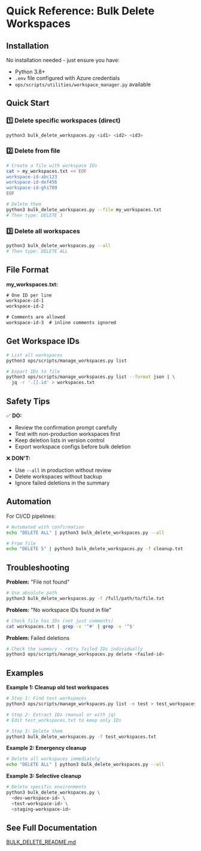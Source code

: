 # Quick Reference: Bulk Delete Workspaces

## Installation
No installation needed - just ensure you have:
- Python 3.8+
- `.env` file configured with Azure credentials
- `ops/scripts/utilities/workspace_manager.py` available

## Quick Start

### 1️⃣ Delete specific workspaces (direct)
```bash
python3 bulk_delete_workspaces.py <id1> <id2> <id3>
```

### 2️⃣ Delete from file
```bash
# Create a file with workspace IDs
cat > my_workspaces.txt << EOF
workspace-id-abc123
workspace-id-def456
workspace-id-ghi789
EOF

# Delete them
python3 bulk_delete_workspaces.py --file my_workspaces.txt
# Then type: DELETE 3
```

### 3️⃣ Delete all workspaces
```bash
python3 bulk_delete_workspaces.py --all
# Then type: DELETE ALL
```

## File Format

**my_workspaces.txt:**
```txt
# One ID per line
workspace-id-1
workspace-id-2

# Comments are allowed
workspace-id-3  # inline comments ignored
```

## Get Workspace IDs

```bash
# List all workspaces
python3 ops/scripts/manage_workspaces.py list

# Export IDs to file
python3 ops/scripts/manage_workspaces.py list --format json | \
  jq -r '.[].id' > workspaces.txt
```

## Safety Tips

✅ **DO:**
- Review the confirmation prompt carefully
- Test with non-production workspaces first
- Keep deletion lists in version control
- Export workspace configs before bulk deletion

❌ **DON'T:**
- Use `--all` in production without review
- Delete workspaces without backup
- Ignore failed deletions in the summary

## Automation

For CI/CD pipelines:

```bash
# Automated with confirmation
echo "DELETE ALL" | python3 bulk_delete_workspaces.py --all

# From file
echo "DELETE 5" | python3 bulk_delete_workspaces.py -f cleanup.txt
```

## Troubleshooting

**Problem:** "File not found"
```bash
# Use absolute path
python3 bulk_delete_workspaces.py -f /full/path/to/file.txt
```

**Problem:** "No workspace IDs found in file"
```bash
# Check file has IDs (not just comments)
cat workspaces.txt | grep -v '^#' | grep -v '^$'
```

**Problem:** Failed deletions
```bash
# Check the summary - retry failed IDs individually
python3 ops/scripts/manage_workspaces.py delete <failed-id>
```

## Examples

**Example 1: Cleanup old test workspaces**
```bash
# Step 1: Find test workspaces
python3 ops/scripts/manage_workspaces.py list -e test > test_workspaces.txt

# Step 2: Extract IDs (manual or with jq)
# Edit test_workspaces.txt to keep only IDs

# Step 3: Delete them
python3 bulk_delete_workspaces.py -f test_workspaces.txt
```

**Example 2: Emergency cleanup**
```bash
# Delete all workspaces immediately
echo "DELETE ALL" | python3 bulk_delete_workspaces.py --all
```

**Example 3: Selective cleanup**
```bash
# Delete specific environments
python3 bulk_delete_workspaces.py \
  <dev-workspace-id> \
  <test-workspace-id> \
  <staging-workspace-id>
```

## See Full Documentation
[BULK_DELETE_README.md](BULK_DELETE_README.md)
